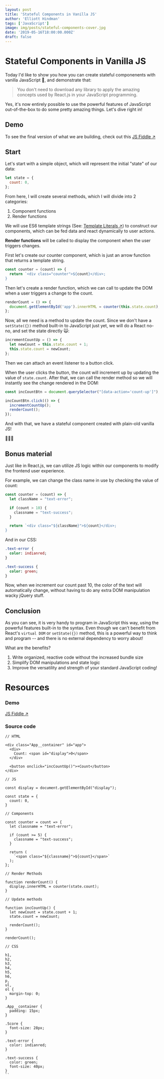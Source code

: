 ```yaml
---
layout: post
title: 'Stateful Components in Vanilla JS'
author: 'Elliott Hindman'
tags: ['JavaScript']
image: img/posts/stateful-components-cover.jpg
date: '2019-05-16T18:00:00.000Z'
draft: false
---
```


# Stateful Components in Vanilla JS

Today I'd like to show you how you can create stateful componenents with vanilla JavaScript
<span role="img" aria-label="Soft Ice Cream">🍦</span>, and demonstrate that:

> You don't need to download any library to apply the amazing concepts used by React.js in your JavaScript programming.

Yes, it's now entirely possible to use the powerful features of JavaScript out-of-the-box to do some pretty amazing things. Let's dive right in!

## Demo

To see the final version of what we are building, check out this <a href="https://jsfiddle.net/jzft0o7r/" target="_blank" rel="noopener">JS Fiddle <span role="img" aria-label="Up-Right Arrow">↗️</span></a>

## Start

Let's start with a simple object, which will represent the initial "state" of our data:

```js
let state = {
  count: 0,
};
```

From here, I will create several methods, which I will divide into 2 categories:

1. Component functions
2. Render functions

We will use ES6 template strings (See: <a href="https://developer.mozilla.org/en-US/docs/Web/JavaScript/Reference/Template_literals" target="_blank" rel="noopener">Template Literals <span role="img" aria-label="Up-Right Arrow">↗️</span></a>) to construct our components, which can be fed data and react dynamically to user actions.

<b>Render functions</b> will be called to display the component when the user triggers changes.

First let's create our counter component, which is just an arrow function that returns a template string.

```js
const counter = (count) => {
  return `<div class="counter">${count}</div>;
}
```

Then let's create a render function, which we can call to update the DOM when a user triggers a change to the count.

```js
renderCount = () => {
  document.getElementById('app').innerHTML = counter(this.state.count);
};
```

Now, all we need is a method to update the count. Since we don't have a `setState({})` method built-in to JavaScript just yet, we will do a React no-no, and set the state directly <span role="img" aria-label="Weary Cat Face">🙀</span>:

```js
incrementCountUp = () => {
  let newCount = this.state.count + 1;
  this.state.count = newCount;
};
```

Then we can attach an event listener to a button click.

When the user clicks the button, the count will increment up by updating the value of `state.count`. After that, we can call the render method so we will instantly see the change rendered in the DOM:

```js
const incCountBtn = document.querySelector("[data-action='count-up']");

incCountBtn.click(() => {
  incrementCountUp();
  renderCount();
});
```

And with that, we have a stateful component created with plain-old vanilla JS!

<span role="img" aria-label="Soft Ice Cream">🍦🍦🍦</span>

## Bonus material

Just like in React.js, we can utilize JS logic within our components to modify the frontend user experience.

For example, we can change the class name in use by checking the value of count:

```js
const counter = (count) => {
  let className = "text-error";

  if (count > 10) {
    classname = "text-success";
  }

  return `<div class="${className}">${count}</div>;
}
```

And in our CSS:

```sass
.text-error {
  color: indianred;
}

.text-success {
  color: green;
}
```

Now, when we increment our count past 10, the color of the text will automatically change, without having to do any extra DOM manipulation wacky jQuery stuff.

## Conclusion

As you can see, it is very handy to program in JavaScript this way, using the powerful features built-in to the syntax. Even though we can't benefit from React's `virtual DOM` or `setState({})` method, this is a powerful way to think and program -- and there is no external dependency to worry about!

What are the benefits?

1. Write organized, reactive code without the increased bundle size
2. Simplify DOM manipulations and state logic
3. Improve the versatility and strength of your standard JavaScript coding!

# Resources

### Demo

<a href="https://jsfiddle.net/jzft0o7r/" target="_blank" rel="noopener">JS Fiddle <span role="img" aria-label="Up-Right Arrow">↗️</span></a>

### Source code

```
// HTML

<div class="App__container" id="app">
  <div>
    Count: <span id="display">0</span>
  </div>

  <button onclick="incCountUp()">+Count</button>
</div>

// JS

const display = document.getElementById("display");

const state = {
  count: 0,
}

// Components

const counter = count => {
  let classname = "text-error";

  if (count >= 5) {
  	classname = "text-success";
  }

  return (
    `<span class="${classname}">${count}</span>`
  );
};

// Render Methods

function renderCount() {
  display.innerHTML = counter(state.count);
}

// Update methods

function incCountUp() {
  let newCount = state.count + 1;
  state.count = newCount;

  renderCount();
}

renderCount();

// CSS

h1,
h2,
h3,
h4,
h5,
h6,
p,
ul,
ol {
  margin-top: 0;
}

.App__container {
  padding: 15px;
}

.Score {
  font-size: 28px;
}

.text-error {
  color: indianred;
}

.text-success {
  color: green;
  font-size: 40px;
}
``
```
